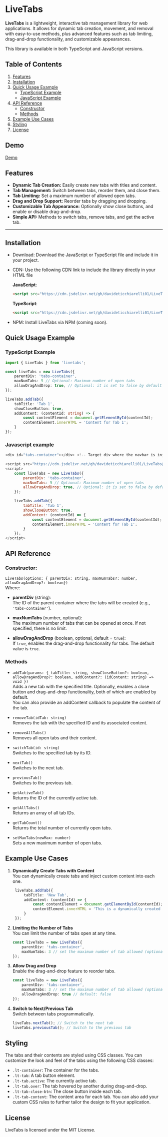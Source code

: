 # LiveTabs

**LiveTabs** is a lightweight, interactive tab management library for web applications. It allows for dynamic tab creation, movement, and removal with easy-to-use methods, plus advanced features such as tab limiting, drag-and-drop functionality, and customizable appearances.

This library is available in both TypeScript and JavaScript versions.

## Table of Contents

1. [Features](#features)
2. [Installation](#installation)
3. [Quick Usage Example](#quick-usage-example)
   - [TypeScript Example](#typescript-example)
   - [JavaScript Example](#javascript-example)
4. [API Reference](#api-reference)
   - [Constructor](#constructor)
   - [Methods](#methods)
5. [Example Use Cases](#example-use-cases)
6. [Styling](#styling)
7. [License](#license)

## Demo
[Demo](https://codepen.io/Davide-Ticchiarelli-the-sans/pen/abePKpy)
## Features

- **Dynamic Tab Creation:** Easily create new tabs with titles and content.
- **Tab Management:** Switch between tabs, reorder them, and close them.
- **Tab Limiting:** Set a maximum number of allowed open tabs.
- **Drag and Drop Support:** Reorder tabs by dragging and dropping.
- **Customizable Tab Appearance:** Optionally show close buttons, and enable or disable drag-and-drop.
- **Simple API:** Methods to switch tabs, remove tabs, and get the active tab.

---
## Installation
- Download: Download the JavaScript or TypeScript file and include it in your project.
- CDN: Use the following CDN link to include the library directly in your HTML file <br/>
   
   **JavaScript**: 
   ```html
   <script src="https://cdn.jsdelivr.net/gh/davideticchiarelli01/LiveTabs@master/LiveTabs.js"></script>
   ```
   **TypeScript**:
   ```html
   <script src="https://cdn.jsdelivr.net/gh/davideticchiarelli01/LiveTabs@master/LiveTabs.ts"></script>
   ```
- NPM: Install LiveTabs via NPM (coming soon).

## Quick Usage Example
### TypeScript Example

```typescript
import { LiveTabs } from 'livetabs';

const liveTabs = new LiveTabs({
    parentDiv: 'tabs-container',
    maxNumTabs: 5 // Optional: Maximum number of open tabs
    allowDragAndDrop: true, // Optional: it is set to false by default
});

liveTabs.addTab({
    tabTitle: 'Tab 1',
    showCloseButton: true,
    addContent: (contentId: string) => {
        const contentElement = document.getElementById(contentId);
        contentElement.innerHTML = 'Content for Tab 1';
    }
});
```
### Javascript example
```javascript
<div id="tabs-container"></div> <!-- Target div where the navbar is injected -->

<script src="https://cdn.jsdelivr.net/gh/davideticchiarelli01/LiveTabs@master/LiveTabs.js"></script>
<script>
    const liveTabs = new LiveTabs({
        parentDiv: 'tabs-container',
        maxNumTabs: 5 // Optional: Maximum number of open tabs
        allowDragAndDrop: true, // Optional: it is set to false by default
    });

    liveTabs.addTab({
        tabTitle: 'Tab 1',
        showCloseButton: true,
        addContent: (contentId) => {
            const contentElement = document.getElementById(contentId);
            contentElement.innerHTML = 'Content for Tab 1';
        }
    });
</script>
```

## API Reference
### Constructor: 
`LiveTabs(options: { parentDiv: string, maxNumTabs?: number, allowDragAndDrop?: boolean})` <br />
Where:
- **parentDiv** (string):  
  The ID of the parent container where the tabs will be created (e.g., `'tabs-container'`).

- **maxNumTabs** (number, optional):  
  The maximum number of tabs that can be opened at once. If not specified, there is no limit.

- **allowDragAndDrop** (boolean, optional, default = `true`):  
  If `true`, enables the drag-and-drop functionality for tabs. The default value is `true`.

### Methods

- `addTab(params: { tabTitle: string, showCloseButton?: boolean, allowDragAndDrop?: boolean, addContent?: (idContent: string) => void })`  
  Adds a new tab with the specified title. Optionally, enables a close button and drag-and-drop functionality, both of which are enabled by default.  
  You can also provide an addContent callback to populate the content of the tab.

- `removeTab(idTab: string)`  
  Removes the tab with the specified ID and its associated content.

- `removeAllTabs()`  
  Removes all open tabs and their content.

- `switchTab(id: string)`  
  Switches to the specified tab by its ID.

- `nextTab()`  
  Switches to the next tab.

- `previousTab()` <br />
  Switches to the previous tab.
  
- `getActiveTab()`  
  Returns the ID of the currently active tab.

- `getAllTabs()`  
  Returns an array of all tab IDs.

- `getTabCount()`  
  Returns the total number of currently open tabs.

- `setMaxTabs(newMax: number)`  
  Sets a new maximum number of open tabs.
  
## Example Use Cases
1. **Dynamically Create Tabs with Content** <br/>
     You can dynamically create tabs and inject custom content into each one.
      
     ```typescript
      liveTabs.addTab({
          tabTitle: 'New Tab',
          addContent: (contentId) => {
              const contentElement = document.getElementById(contentId);
              contentElement.innerHTML = 'This is a dynamically created tab!';
          }
      });
     ```
2. **Limiting the Number of Tabs** <br/>
    You can limit the number of tabs open at any time.
    
    ```typescript
    const liveTabs = new LiveTabs({
        parentDiv: 'tabs-container',
        maxNumTabs: 3 // set the maximum number of tab allowed (optional)
    });
    ```
3. **Allow Drag and Drop** <br/>
    Enable the drag-and-drop feature to reorder tabs.
    
    ```typescript
    const liveTabs = new LiveTabs({
        parentDiv: 'tabs-container',
        maxNumTabs: 3 // set the maximum number of tab allowed (optional)
        allowDragAndDrop: true // default: false
    });
    ```
5. **Switch to Next/Previous Tab** <br/>
    Switch between tabs programmatically.
  
    ```typescript
    liveTabs.nextTab(); // Switch to the next tab
    liveTabs.previousTab(); // Switch to the previous tab
    ```
## Styling
The tabs and their contents are styled using CSS classes. You can customize the look and feel of the tabs using the following CSS classes:

- `.lt-container`: The container for the tabs.
- `.lt-tab`: A tab button element.
- `.lt-tab.active`: The currently active tab.
- `.lt-tab.over`: The tab hovered by another during drag-and-drop.
- `.lt-tab-close-btn`: The close button inside each tab.
- `.lt-tab-content`: The content area for each tab.
You can also add your custom CSS rules to further tailor the design to fit your application.

## License
LiveTabs is licensed under the MIT License.
